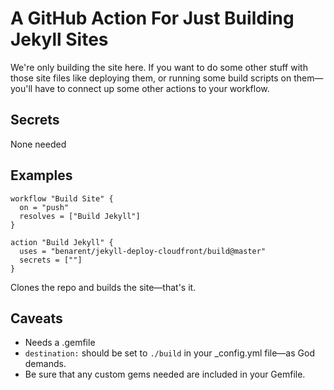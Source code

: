 # A GitHub Action For Just Building Jekyll Sites

We're only building the site here. If you want to do some other stuff with those site files like deploying them, or running some build scripts on them—you'll have to connect up some other actions to your workflow.

## Secrets

None needed

## Examples

```hcl
workflow "Build Site" {
  on = "push"
  resolves = ["Build Jekyll"]
}

action "Build Jekyll" {
  uses = "benarent/jekyll-deploy-cloudfront/build@master"
  secrets = [""]
}
```

Clones the repo and builds the site—that's it.

## Caveats

* Needs a .gemfile
* `destination:` should be set to `./build` in your _config.yml file—as God demands.
* Be sure that any custom gems needed are included in your Gemfile.